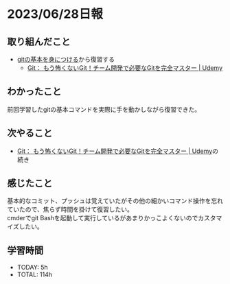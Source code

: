 # 2023/06/28日報
## 取り組んだこと
- [gitの基本を身につける](https://github.com/happiness-chain/practice/blob/main/005.1_github/001_git%E3%81%AE%E5%9F%BA%E6%9C%AC%E3%82%92%E8%BA%AB%E3%81%AB%E7%9D%80%E3%81%91%E3%82%8B.md)から復習する
  - [Git： もう怖くないGit！チーム開発で必要なGitを完全マスター \| Udemy](https://www.udemy.com/course/unscared_git/)

## わかったこと
前回学習したgitの基本コマンドを実際に手を動かしながら復習できた。  

## 次やること
- [Git： もう怖くないGit！チーム開発で必要なGitを完全マスター \| Udemy](https://www.udemy.com/course/unscared_git/)の続き

## 感じたこと
基本的なコミット、プッシュは覚えていたがその他の細かいコマンド操作を忘れていたので、焦らず時間を掛けて復習したい。  
cmderでgit Bashを起動して実行しているがあまりかっこよくないのでカスタマイズしたい。  
## 学習時間
- TODAY: 5h
- TOTAL: 114h
